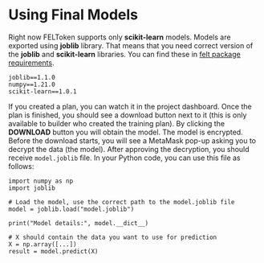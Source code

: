 # Using Final Models

Right now FELToken supports only **scikit-learn** models. Models are exported using **joblib** library. That means that you need correct version of the **joblib** and **scikit-learn** libraries. You can find these in [felt package requirements](https://github.com/FELToken/feltoken.py/blob/main/requirements.txt).

```
joblib==1.1.0
numpy==1.21.0
scikit-learn==1.0.1
```

If you created a plan, you can watch it in the project dashboard. Once the plan is finished, you should see a download button next to it (this is only available to builder who created the training plan). By clicking the **DOWNLOAD** button you will obtain the model. The model is encrypted. Before the download starts, you will see a MetaMask pop-up asking you to decrypt the data (the model). After approving the decryption, you should receive `model.joblib` file. In your Python code, you can use this file as follows:

```
import numpy as np
import joblib

# Load the model, use the correct path to the model.joblib file
model = joblib.load("model.joblib")

print("Model details:", model.__dict__)

# X should contain the data you want to use for prediction
X = np.array([...])
result = model.predict(X)
```

